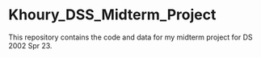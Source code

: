 # Khoury_DSS_Midterm_Project
This repository contains the code and data for my midterm project for DS 2002 Spr 23.
